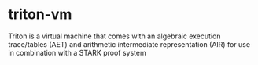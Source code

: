 # triton-vm
Triton is a virtual machine that comes with an algebraic execution trace/tables (AET) and arithmetic intermediate representation (AIR) for use in combination with a STARK proof system
